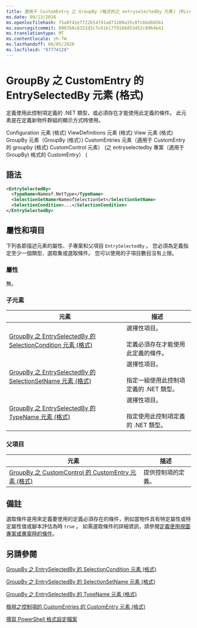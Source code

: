 ```yaml
---
title: 適用于 CustomEntry 之 GroupBy (格式的之 entryselectedby 元素) |Microsoft Docs
ms.date: 09/13/2016
ms.openlocfilehash: 75a0f42e7722b54791a873200a35c8fcbbd665b1
ms.sourcegitcommit: 0907b8c6322d2c7c61b17f8168d53452c8964b41
ms.translationtype: MT
ms.contentlocale: zh-TW
ms.lasthandoff: 08/05/2020
ms.locfileid: "87774128"
---
```

# <a name="entryselectedby-element-for-customentry-for-groupby-format"></a>GroupBy 之 CustomEntry 的 EntrySelectedBy 元素 (格式)

定義使用此控制項定義的 .NET 類型，或必須存在才能使用此定義的條件。 此元素是在定義新物件群組的顯示方式時使用。

Configuration 元素 (格式) ViewDefinitions 元素 (格式) View 元素 (格式) GroupBy 元素（GroupBy (格式）) CustomEntries 元素（適用于 CustomEntry 的 groupby (格式) CustomControl 元素） (之 entryselectedby 專案（適用于 GroupBy) 格式的 CustomEntry） (

## <a name="syntax"></a>語法

```xml
<EntrySelectedBy>
  <TypeName>Nameof.NetType</TypeName>
  <SelectionSetName>NameofSelectionSet</SelectionSetName>
  <SelectionCondition>...</SelectionCondition>
</EntrySelectedBy>
```

## <a name="attributes-and-elements"></a>屬性和項目

下列各節描述元素的屬性、子專案和父項目 `EntrySelectedBy` 。 您必須為定義指定至少一個類型、選取集或選取條件。 您可以使用的子項目數目沒有上限。

### <a name="attributes"></a>屬性

無。

### <a name="child-elements"></a>子元素

|元素|描述|
|-------------|-----------------|
|[GroupBy 之 EntrySelectedBy 的 SelectionCondition 元素 (格式)](./selectioncondition-element-for-entryselectedby-for-groupby-format.md)|選擇性項目。<br /><br /> 定義必須存在才能使用此定義的條件。|
|[GroupBy 之 EntrySelectedBy 的 SelectionSetName 元素 (格式)](./selectionsetname-element-for-entryselectedby-for-groupby-format.md)|選擇性項目。<br /><br /> 指定一組使用此控制項定義的 .NET 類型。|
|[GroupBy 之 EntrySelectedBy 的 TypeName 元素 (格式)](./typename-element-for-entryselectedby-for-groupby-format.md)|選擇性項目。<br /><br /> 指定使用此控制項定義的 .NET 類型。|

### <a name="parent-elements"></a>父項目

|元素|描述|
|-------------|-----------------|
|[GroupBy 之 CustomControl 的 CustomEntry 元素 (格式)](./customentry-element-for-customcontrol-for-groupby-format.md)|提供控制項的定義。|

## <a name="remarks"></a>備註

選取條件是用來定義要使用的定義必須存在的條件，例如當物件具有特定屬性或特定屬性值或腳本評估為時 `true` 。 如需選取條件的詳細資訊，請參閱[定義使用視圖專案或專案時的條件](./defining-conditions-for-displaying-data.md)。

## <a name="see-also"></a>另請參閱

[GroupBy 之 EntrySelectedBy 的 SelectionCondition 元素 (格式)](./selectioncondition-element-for-entryselectedby-for-groupby-format.md)

[GroupBy 之 EntrySelectedBy 的 SelectionSetName 元素 (格式)](./selectionsetname-element-for-entryselectedby-for-groupby-format.md)

[GroupBy 之 EntrySelectedBy 的 TypeName 元素 (格式)](./typename-element-for-entryselectedby-for-groupby-format.md)

[檢視之控制項的 CustomEntries 的 CustomEntry 元素 (格式)](./customentry-element-for-customentries-for-controls-for-view-format.md)

[撰寫 PowerShell 格式設定檔案](./writing-a-powershell-formatting-file.md)
